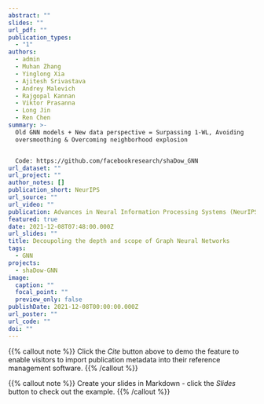 ```yaml
---
abstract: ""
slides: ""
url_pdf: ""
publication_types:
  - "1"
authors:
  - admin
  - Muhan Zhang
  - Yinglong Xia
  - Ajitesh Srivastava
  - Andrey Malevich
  - Rajgopal Kannan
  - Viktor Prasanna
  - Long Jin
  - Ren Chen
summary: >-
  Old GNN models + New data perspective = Surpassing 1-WL, Avoiding
  oversmoothing & Overcoming neighborhood explosion


  Code: https://github.com/facebookresearch/shaDow_GNN
url_dataset: ""
url_project: ""
author_notes: []
publication_short: NeurIPS
url_source: ""
url_video: ""
publication: Advances in Neural Information Processing Systems (NeurIPS)
featured: true
date: 2021-12-08T07:48:00.000Z
url_slides: ""
title: Decoupoling the depth and scope of Graph Neural Networks
tags:
  - GNN
projects:
  - shaDow-GNN
image:
  caption: ""
  focal_point: ""
  preview_only: false
publishDate: 2021-12-08T00:00:00.000Z
url_poster: ""
url_code: ""
doi: ""
---
```

{{% callout note %}}
Click the *Cite* button above to demo the feature to enable visitors to import publication metadata into their reference management software.
{{% /callout %}}

{{% callout note %}}
Create your slides in Markdown - click the *Slides* button to check out the example.
{{% /callout %}}